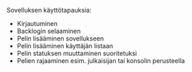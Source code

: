 Sovelluksen käyttötapauksia:

* Kirjautuminen
* Backlogin selaaminen
* Pelin lisääminen sovellukseen
* Pelin lisääminen käyttäjän listaan
* Pelin statuksen muuttaminen suoritetuksi
* Pelien rajaaminen esim. julkaisijan tai konsolin perusteella